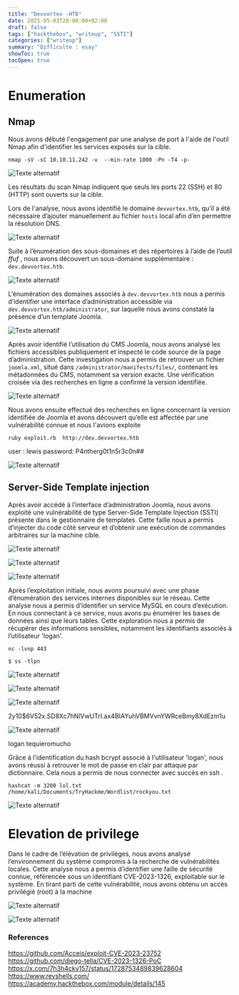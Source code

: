 ```yaml
---
title: "Devvortex -HTB"
date: 2025-05-03T20:00:00+02:00
draft: false
tags: ["hackthebox", "writeup", "SSTI"]
categories: ["writeup"]
summary: "Difficulte : esay"
showToc: true
tocOpen: true
---
```


# Enumeration 
## Nmap 

Nous avons débuté l'engagement par une analyse de port à l'aide de l'outil Nmap afin d'identifier les services exposés sur la cible.

```
nmap -sV -sC 10.10.11.242 -v  --min-rate 1000 -Pn -T4 -p-
```

![Texte alternatif](/images/20250502140206.png)

Les résultats du scan Nmap indiquent que seuls les ports 22 (SSH) et 80 (HTTP) sont ouverts sur la cible.

Lors de l'analyse, nous avons identifié le domaine `devvortex.htb`, qu’il a été nécessaire d’ajouter manuellement au fichier `hosts` local afin d’en permettre la résolution DNS.

![Texte alternatif](/images/20250502141426.png)

Suite à l’énumération des sous-domaines et des répertoires à l’aide de l’outil _ffuf_ , nous avons découvert un sous-domaine supplémentaire : `dev.devvortex.htb`.

![Texte alternatif](/images/20250502145756.png)

L’énumération des domaines associés à ``dev.devvortex.htb`` nous a permis d’identifier une interface d’administration accessible via `dev.devvortex.htb/administrator`, sur laquelle nous avons constaté la présence d’un template Joomla.


![Texte alternatif](/images/20250502145834.png)

Après avoir identifié l’utilisation du CMS Joomla, nous avons analysé les fichiers accessibles publiquement et inspecté le code source de la page d’administration. Cette investigation nous a permis de retrouver un fichier `joomla.xml`, situé dans `/administrator/manifests/files/`, contenant les métadonnées du CMS, notamment sa version exacte. Une vérification croisée via des recherches en ligne a confirmé la version identifiée.

![Texte alternatif](/images/20250502152002.png)

Nous avons ensuite effectué des recherches en ligne concernant la version identifiée de Joomla et avons découvert qu’elle est affectée par une vulnérabilité connue et nous l'avions exploite 

```
ruby exploit.rb  http://dev.devvortex.htb
```

user : lewis
password: P4ntherg0t1n5r3c0n##

![Texte alternatif](/images/20250502152226.png)


## Server-Side Template injection 

Après avoir accédé à l’interface d’administration Joomla, nous avons exploité une vulnérabilité de type Server-Side Template Injection (SSTI) présente dans le gestionnaire de templates. Cette faille nous a permis d’injecter du code côté serveur et d’obtenir une exécution de commandes arbitraires sur la machine cible.

![Texte alternatif](/images/20250502152500.png)



![Texte alternatif](/images/20250502161145.png)


![Texte alternatif](/images/20250502161313.png)

Après l’exploitation initiale, nous avons poursuivi avec une phase d’énumération des services internes disponibles sur le réseau. Cette analyse nous a permis d’identifier un service MySQL en cours d’exécution. En nous connectant à ce service, nous avons pu énumérer les bases de données ainsi que leurs tables. Cette exploration nous a permis de récupérer des informations sensibles, notamment les identifiants associés à l’utilisateur 'logan'.

```
nc -lvnp 443 
```

```
$ ss -tlpn
```

 ![Texte alternatif](/images/20250502162814.png)

![Texte alternatif](/images/20250502162900.png)


![Texte alternatif](/images/20250502154246.png)

$2y$10$6V52x.SD8Xc7hNlVwUTrI.ax4BIAYuhVBMVvnYWRceBmy8XdEzm1u

![Texte alternatif](/images/20250502154307.png)

logan 
tequieromucho

Grâce à l'identification du hash bcrypt associé à l'utilisateur 'logan', nous avons réussi à retrouver le mot de passe en clair par attaque par dictionnaire. Cela nous a permis de nous connecter avec succès en ssh .

```
hashcat -m 3200 lol.txt /home/kali/Documents/TryHackme/Wordlist/rockyou.txt
```

 ![Texte alternatif](/images/20250502154441.png)

# Elevation de privilege 

Dans le cadre de l’élévation de privilèges, nous avons analysé l’environnement du système compromis à la recherche de vulnérabilités locales. Cette analyse nous a permis d’identifier une faille de sécurité connue, référencée sous un identifiant CVE-2023-1326, exploitable sur le système. En tirant parti de cette vulnérabilité, nous avons obtenu un accès privilégié (root) à la machine


![Texte alternatif](/images/20250502154842.png)

 ![Texte alternatif](/images/20250502160104.png)


### References

https://github.com/Acceis/exploit-CVE-2023-23752
https://github.com/diego-tella/CVE-2023-1326-PoC
https://x.com/7h3h4ckv157/status/1728753489839628604
https://www.revshells.com/
https://academy.hackthebox.com/module/details/145